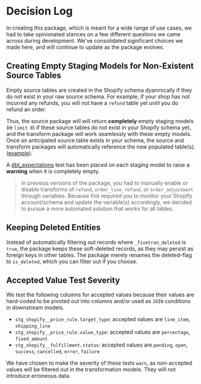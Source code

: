 # Decision Log

In creating this package, which is meant for a wide range of use cases, we had to take opinionated stances on a few different questions we came across during development. We've consolidated significant choices we made here, and will continue to update as the package evolves. 

## Creating Empty Staging Models for Non-Existent Source Tables

Empty source tables are created in the Shopify schema dyanmically if they do not exist in your raw source schema. For example, if your shop has not incurred any refunds, you will not have a `refund` table yet until you do refund an order. 

Thus, the source package will will return **completely** empty staging models (ie `limit 0`) if these source tables do not exist in your Shopify schema yet, and the transform package will work seamlessly with these empty models. Once an anticipated source table exists in your schema, the source and transform packages will automatically reference the new populated table(s). ([example](https://github.com/fivetran/dbt_shopify_source/blob/main/models/tmp/stg_shopify__refund_tmp.sql)). 

A [dbt_expectations](https://github.com/calogica/dbt-expectations#expect_table_row_count_to_be_between) test has been placed on each staging model to raise a **warning** when it is completely empty.

> In previous versions of the package, you had to manually enable or disable transforms of `refund`, `order_line_refund`, or `order_adjustment` through variables. Because this required you to monitor your Shopify account/schema and update the variable(s) accordingly, we decided to pursue a more automated solution that works for all tables.

## Keeping Deleted Entities 

Instead of automatically filtering out records where `_fivetran_deleted` is `true`, the package keeps these soft-deleted records, as they may persist as foreign keys in other tables. The package merely renames the deleted-flag to `is_deleted`, which you can filter out if you choose.

## Accepted Value Test Severity

We test the following columns for accepted values because their values are hard-coded to be pivoted out into columns and/or used as `JOIN` conditions in downstream models.
- `stg_shopify__price_rule.target_type`: accepted values are `line_item`, `shipping_line`
- `stg_shopify__price_rule.value_type`: accepted values are `percentage`, `fixed_amount`
- `stg_shopify__fulfillment.status`: accepted values are `pending`, `open`, `success`, `cancelled`, `error`, `failure`

We have chosen to make the severity of these tests `warn`, as non-accepted values will be filtered out in the transformation models. They will not introduce erroneous data.